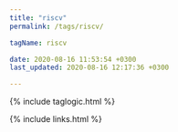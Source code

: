 ```yaml
---
title: "riscv"
permalink: /tags/riscv/

tagName: riscv

date: 2020-08-16 11:53:54 +0300
last_updated: 2020-08-16 12:17:36 +0300

---
```


{% include taglogic.html %}

{% include links.html %}
